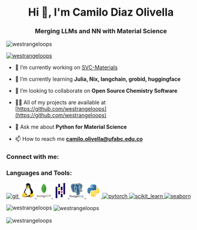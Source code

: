 <h1 align="center">Hi 👋, I'm Camilo Diaz Olivella</h1>
<h3 align="center">Merging LLMs and NN with Material Science</h3>

<p align="left"> <img src="https://komarev.com/ghpvc/?username=westrangeloops&label=Profile%20views&color=0e75b6&style=flat" alt="westrangeloops" /> </p>

<p align="left"> <a href="https://github.com/ryo-ma/github-profile-trophy"><img src="https://github-profile-trophy.vercel.app/?username=westrangeloops" alt="westrangeloops" /></a> </p>

- 🔭 I’m currently working on [SVC-Materials](https://github.com/westrangeloops/SVC-Materials)

- 🌱 I’m currently learning **Julia, Nix, langchain, grobid, huggingface**

- 👯 I’m looking to collaborate on **Open Source Chemistry Software**

- 👨‍💻 All of my projects are available at [https://github.com/westrangeloops](https://github.com/westrangeloops)

- 💬 Ask me about **Python for Material Science**

- 📫 How to reach me **camilo.olivella@ufabc.edu.co**

<h3 align="left">Connect with me:</h3>
<p align="left">
</p>

<h3 align="left">Languages and Tools:</h3>
<p align="left"> <a href="https://git-scm.com/" target="_blank" rel="noreferrer"> <img src="https://www.vectorlogo.zone/logos/git-scm/git-scm-icon.svg" alt="git" width="40" height="40"/> </a> <a href="https://www.linux.org/" target="_blank" rel="noreferrer"> <img src="https://raw.githubusercontent.com/devicons/devicon/master/icons/linux/linux-original.svg" alt="linux" width="40" height="40"/> </a> <a href="https://www.mongodb.com/" target="_blank" rel="noreferrer"> <img src="https://raw.githubusercontent.com/devicons/devicon/master/icons/mongodb/mongodb-original-wordmark.svg" alt="mongodb" width="40" height="40"/> </a> <a href="https://pandas.pydata.org/" target="_blank" rel="noreferrer"> <img src="https://raw.githubusercontent.com/devicons/devicon/2ae2a900d2f041da66e950e4d48052658d850630/icons/pandas/pandas-original.svg" alt="pandas" width="40" height="40"/> </a> <a href="https://www.postgresql.org" target="_blank" rel="noreferrer"> <img src="https://raw.githubusercontent.com/devicons/devicon/master/icons/postgresql/postgresql-original-wordmark.svg" alt="postgresql" width="40" height="40"/> </a> <a href="https://www.python.org" target="_blank" rel="noreferrer"> <img src="https://raw.githubusercontent.com/devicons/devicon/master/icons/python/python-original.svg" alt="python" width="40" height="40"/> </a> <a href="https://pytorch.org/" target="_blank" rel="noreferrer"> <img src="https://www.vectorlogo.zone/logos/pytorch/pytorch-icon.svg" alt="pytorch" width="40" height="40"/> </a> <a href="https://scikit-learn.org/" target="_blank" rel="noreferrer"> <img src="https://upload.wikimedia.org/wikipedia/commons/0/05/Scikit_learn_logo_small.svg" alt="scikit_learn" width="40" height="40"/> </a> <a href="https://seaborn.pydata.org/" target="_blank" rel="noreferrer"> <img src="https://seaborn.pydata.org/_images/logo-mark-lightbg.svg" alt="seaborn" width="40" height="40"/> </a> </p>

<p><img align="left" src="https://github-readme-stats.vercel.app/api/top-langs?username=westrangeloops&show_icons=true&locale=en&layout=compact" alt="westrangeloops" /></p>

<p>&nbsp;<img align="center" src="https://github-readme-stats.vercel.app/api?username=westrangeloops&show_icons=true&locale=en" alt="westrangeloops" /></p>

<p><img align="center" src="https://github-readme-streak-stats.herokuapp.com/?user=westrangeloops&" alt="westrangeloops" /></p>

